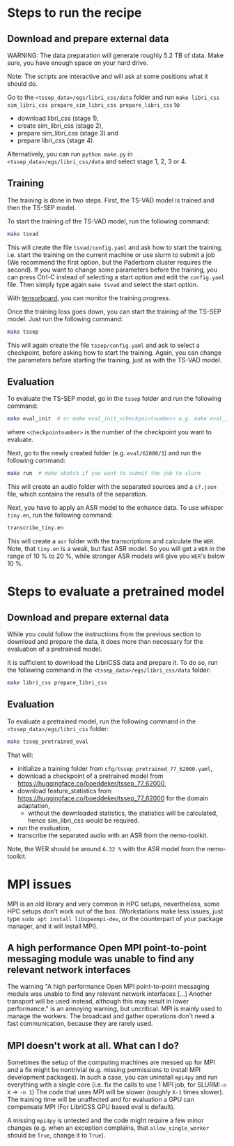 # Steps to run the recipe

## Download and prepare external data

WARNING: The data preparation will generate roughly 5.2 TB of data.
Make sure, you have enough space on your hard drive.

Note: The scripts are interactive and will ask at some positions what it should
      do.

Go to the `<tssep_data>/egs/libri_css/data` folder and run
`make libri_css sim_libri_css prepare_sim_libri_css prepare_libri_css` to 
 - download libri_css (stage 1),
 - create sim_libri_css (stage 2),
 - prepare sim_libri_css (stage 3) and 
 - prepare libri_css (stage 4).

Alternatively, you can run `python make.py` in `<tssep_data>/egs/libri_css/data` and select stage 1, 2, 3 or 4.

## Training

The training is done in two steps. First, the TS-VAD model is trained and then
the TS-SEP model.

To start the training of the TS-VAD model, run the following command:
```bash
make tsvad
```
This will create the file `tsvad/config.yaml` and ask how to start the
training, i.e. start the training on the current machine or use slurm to submit
a job (We recommend the first option, but the Paderborn cluster requires the
second).
If you want to change some parameters before the training, you can press Ctrl-C
instead of selecting a start option and edit the `config.yaml` file. Then 
simply type again `make tsvad` and select the start option.

With [tensorboard](https://www.tensorflow.org/tensorboard), you can monitor the training progress.

Once the training loss goes down, you can start the training of the TS-SEP
model. Just run the following command:
```bash
make tssep
```
This will again create the file `tssep/config.yaml` and ask to select a
checkpoint, before asking how to start the training. Again, you can change the
parameters before starting the training, just as with the TS-VAD model.

## Evaluation

To evaluate the TS-SEP model, go in the `tssep` folder and run the following
command:
```bash
make eval_init  # or make eval_init_<checkpointnumber> e.g. make eval_init_62000
```
where `<checkpointnumber>` is the number of the checkpoint you want to
evaluate.

Next, go to the newly created folder (e.g. `eval/62000/1`) and run the
following command:
```bash
make run  # make sbatch if you want to submit the job to slurm
```

This will create an audio folder with the separated sources and a `c7.json`
file, which contains the results of the separation.

Next, you have to apply an ASR model to the enhance data.
To use whisper `tiny.en`, run the following command:
```bash
transcribe_tiny.en
```
This will create a `asr` folder with the transcriptions and calculate the 
`WER`. Note, that `tiny.en` is a weak, but fast ASR model. So you will get
a `WER` in the range of 10 % to 20 %, while stronger ASR models will give you
`WER`'s below 10 %.

# Steps to evaluate a pretrained model

## Download and prepare external data

While you could follow the instructions from the previous section to download
and prepare the data, it does more than necessary for the evaluation of a
pretrained model.

It is sufficient to download the LibriCSS data and prepare it. To do so, run
the following command in the `<tssep_data>/egs/libri_css/data` folder:
```bash
make libri_css prepare_libri_css
```

## Evaluation

To evaluate a pretrained model, run the following command in the `<tssep_data>/egs/libri_css` folder:
```bash
make tssep_pretrained_eval
```
That will:
 - initialize a training folder from `cfg/tssep_pretrained_77_62000.yaml`,
 - download a checkpoint of a pretrained model from https://huggingface.co/boeddeker/tssep_77_62000,
 - download feature_statistics from https://huggingface.co/boeddeker/tssep_77_62000 for the domain adaptation,
   - without the downloaded statistics, the statistics will be calculated,
     hence sim_libri_css would be required.
 - run the evaluation,
 - transcribe the separated audio with an ASR from the nemo-toolkit.

Note, the WER should be around `6.32 %` with the ASR model from the nemo-toolkit.

# MPI issues

MPI is an old library and very common in HPC setups, nevertheless, some HPC setups don't work out of the box.
(Workstations make less issues, just type `sudo apt install libopenmpi-dev`, or the counterpart of your package manager, 
and it will install MPI).

## A high performance Open MPI point-to-point messaging module was unable to find any relevant network interfaces

The warning "A high performance Open MPI point-to-point messaging module was unable to find any relevant network interfaces
[...] Another transport will be used instead, although this may result in lower performance."
is an annoying warning, but uncritical. MPI is mainly used to manage the workers.
The broadcast and gather operations don't need a fast communication, because they are rarely used.

## MPI doesn't work at all. What can I do?

Sometimes the setup of the computing machines are messed up for MPI and a fix might be nontrivial
(e.g. missing permissions to install MPI development packages).
In such a case, you can uninstall `mpi4py` and run everything with a single core (i.e. fix the calls to use 1 MPI job, for SLURM:`-n X` -> `-n 1`)
The code that uses MPI will be slower (roughly `X-1` times slower).
The training time will be unaffected and for evaluation a GPU can compensate MPI (For LibriCSS GPU based eval is default).

A missing `mpi4py` is untested and the code might require a few minor changes 
(e.g. when an exception complains, that `allow_single_worker` should be `True`, change it to `True`).
